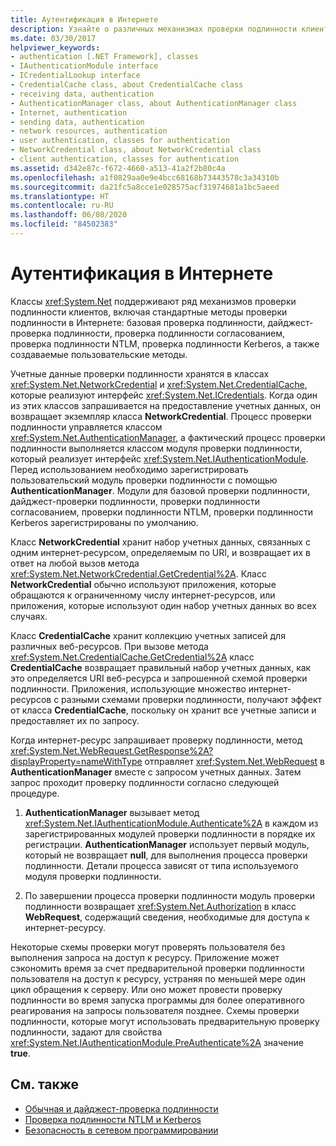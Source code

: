 ```yaml
---
title: Аутентификация в Интернете
description: Узнайте о различных механизмах проверки подлинности клиента, поддерживаемых классами System.Net для приложений в .NET Framework.
ms.date: 03/30/2017
helpviewer_keywords:
- authentication [.NET Framework], classes
- IAuthenticationModule interface
- ICredentialLookup interface
- CredentialCache class, about CredentialCache class
- receiving data, authentication
- AuthenticationManager class, about AuthenticationManager class
- Internet, authentication
- sending data, authentication
- network resources, authentication
- user authentication, classes for authentication
- NetworkCredential class, about NetworkCredential class
- client authentication, classes for authentication
ms.assetid: d342e87c-f672-4660-a513-41a2f2b80c4a
ms.openlocfilehash: a1f0829aa0e9e4bcc68168b73443578c3a34310b
ms.sourcegitcommit: da21fc5a8cce1e028575acf31974681a1bc5aeed
ms.translationtype: HT
ms.contentlocale: ru-RU
ms.lasthandoff: 06/08/2020
ms.locfileid: "84502383"
---
```

# <a name="internet-authentication"></a>Аутентификация в Интернете
Классы <xref:System.Net> поддерживают ряд механизмов проверки подлинности клиентов, включая стандартные методы проверки подлинности в Интернете: базовая проверка подлинности, дайджест-проверка подлинности, проверка подлинности согласованием, проверка подлинности NTLM, проверка подлинности Kerberos, а также создаваемые пользовательские методы.  
  
 Учетные данные проверки подлинности хранятся в классах <xref:System.Net.NetworkCredential> и <xref:System.Net.CredentialCache>, которые реализуют интерфейс <xref:System.Net.ICredentials>. Когда один из этих классов запрашивается на предоставление учетных данных, он возвращает экземпляр класса **NetworkCredential**. Процесс проверки подлинности управляется классом <xref:System.Net.AuthenticationManager>, а фактический процесс проверки подлинности выполняется классом модуля проверки подлинности, который реализует интерфейс <xref:System.Net.IAuthenticationModule>. Перед использованием необходимо зарегистрировать пользовательский модуль проверки подлинности с помощью **AuthenticationManager**. Модули для базовой проверки подлинности, дайджест-проверки подлинности, проверки подлинности согласованием, проверки подлинности NTLM, проверки подлинности Kerberos зарегистрированы по умолчанию.  
  
 Класс **NetworkCredential** хранит набор учетных данных, связанных с одним интернет-ресурсом, определяемым по URI, и возвращает их в ответ на любой вызов метода <xref:System.Net.NetworkCredential.GetCredential%2A>. Класс **NetworkCredential** обычно используют приложения, которые обращаются к ограниченному числу интернет-ресурсов, или приложения, которые используют один набор учетных данных во всех случаях.  
  
 Класс **CredentialCache** хранит коллекцию учетных записей для различных веб-ресурсов. При вызове метода <xref:System.Net.CredentialCache.GetCredential%2A> класс **CredentialCache** возвращает правильный набор учетных данных, как это определяется URI веб-ресурса и запрошенной схемой проверки подлинности. Приложения, использующие множество интернет-ресурсов с разными схемами проверки подлинности, получают эффект от класса **CredentialCache**, поскольку он хранит все учетные записи и предоставляет их по запросу.  
  
 Когда интернет-ресурс запрашивает проверку подлинности, метод <xref:System.Net.WebRequest.GetResponse%2A?displayProperty=nameWithType> отправляет <xref:System.Net.WebRequest> в **AuthenticationManager** вместе с запросом учетных данных. Затем запрос проходит проверку подлинности согласно следующей процедуре.  
  
1. **AuthenticationManager** вызывает метод <xref:System.Net.IAuthenticationModule.Authenticate%2A> в каждом из зарегистрированных модулей проверки подлинности в порядке их регистрации. **AuthenticationManager** использует первый модуль, который не возвращает **null**, для выполнения процесса проверки подлинности. Детали процесса зависят от типа используемого модуля проверки подлинности.  
  
2. По завершении процесса проверки подлинности модуль проверки подлинности возвращает <xref:System.Net.Authorization> в класс **WebRequest**, содержащий сведения, необходимые для доступа к интернет-ресурсу.  
  
 Некоторые схемы проверки могут проверять пользователя без выполнения запроса на доступ к ресурсу. Приложение может сэкономить время за счет предварительной проверки подлинности пользователя на доступ к ресурсу, устраняя по меньшей мере один цикл обращения к серверу. Или оно может провести проверку подлинности во время запуска программы для более оперативного реагирования на запросы пользователя позднее. Схемы проверки подлинности, которые могут использовать предварительную проверку подлинности, задают для свойства <xref:System.Net.IAuthenticationModule.PreAuthenticate%2A> значение **true**.  
  
## <a name="see-also"></a>См. также

- [Обычная и дайджест-проверка подлинности](basic-and-digest-authentication.md)
- [Проверка подлинности NTLM и Kerberos](ntlm-and-kerberos-authentication.md)
- [Безопасность в сетевом программировании](security-in-network-programming.md)
